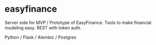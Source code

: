 # easyfinance
Server side for MVP / Prototype of EasyFinance. Tools to make financial modeling easy. REST with token auth.

Python / Flask / Alembic / Postgres

